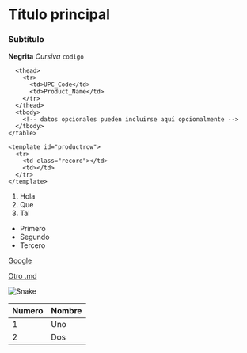 # Título principal
### Subtítulo
**Negrita** *Cursiva* `codigo`
```<table id="producttable">
  <thead>
    <tr>
      <td>UPC_Code</td>
      <td>Product_Name</td>
    </tr>
  </thead>
  <tbody>
    <!-- datos opcionales pueden incluirse aquí opcionalmente -->
  </tbody>
</table>

<template id="productrow">
  <tr>
    <td class="record"></td>
    <td></td>
  </tr>
</template>
```
1. Hola
2. Que
3. Tal


- Primero
- Segundo
- Tercero

[Google](https://www.google.com)

[Otro .md](otromd.md)

![Snake](https://sm.ign.com/t/ign_es/articlepage/s/snake-wont-really-speak-much-at-all-in-metal-gear/snake-wont-really-speak-much-at-all-in-metal-gear_xk3t.1280.jpg)

| Numero | Nombre |
|--------|--------|
| 1      | Uno    |
| 2      | Dos    |
